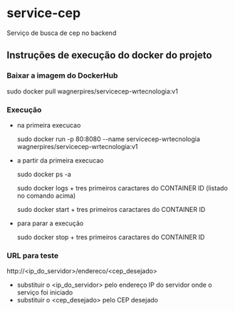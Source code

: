 # service-cep

Serviço de busca de cep no backend

## Instruções de execução do docker do projeto

### Baixar a imagem do DockerHub
sudo docker pull wagnerpires/servicecep-wrtecnologia:v1

### Execução

* na primeira execucao

  sudo docker run -p 80:8080 --name servicecep-wrtecnologia wagnerpires/servicecep-wrtecnologia:v1

* a partir da primeira execucao

  sudo docker ps -a

  sudo docker logs + tres primeiros caractares do CONTAINER ID (listado no comando acima)
  
  sudo docker start + tres primeiros caractares do CONTAINER ID

* para parar a execução

  sudo docker stop + tres primeiros caractares do CONTAINER ID

### URL para teste

http://<ip_do_servidor>/endereco/<cep_desejado>
  
* substituir o <ip_do_servidor> pelo endereço IP do servidor onde o serviço foi iniciado
* substituir o <cep_desejado> pelo CEP desejado
